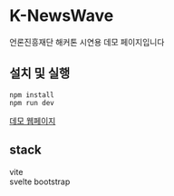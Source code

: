 # K-NewsWave
언론진흥재단 해커톤 시연용 데모 페이지입니다

## 설치 및 실행
```
npm install
npm run dev
``` 

[데모 웹페이지](https://wise-kim.github.io/hackerton-demo/)



## stack
vite  
svelte
bootstrap
